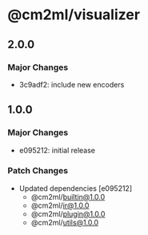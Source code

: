 # @cm2ml/visualizer

## 2.0.0

### Major Changes

- 3c9adf2: include new encoders

## 1.0.0

### Major Changes

- e095212: initial release

### Patch Changes

- Updated dependencies [e095212]
  - @cm2ml/builtin@1.0.0
  - @cm2ml/ir@1.0.0
  - @cm2ml/plugin@1.0.0
  - @cm2ml/utils@1.0.0

